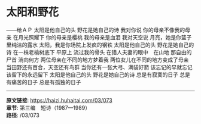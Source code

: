 # 太阳和野花

——给ＡＰ
太阳是他自己的头
野花是她自己的诗
我对你说
你的母亲不像我的母亲
在月光照耀下
你的母亲是樱桃
我的母亲是血泪
我对天空说
月亮，她是你篮子里纯洁的露水
太阳，我是你场院上发疯的钢铁
太阳是他自己的头
野花是她自己的诗
在一株老榆树底下
平原上
流过我的骨头
在猎人夫妻的眼中　在山地
那自由的尸首
淌向何方
两位母亲在不同的地方梦着我
两位女儿在不同的地方变成了母亲
当田野还有百合，天空还有鸟群
当你还有一张大弓、满袋好箭
该忘记的早就忘记
该留下的永远留下
太阳是他自己的头
野花是她自己的诗
总是有寂寞的日子
总是有痛苦的日子
总是有孤独的日子

---

**原文链接**: https://haizi.huhaitai.com/03/073  
**章节**: 第三编　短诗（1987—1989）  
**路径**: /03/073
